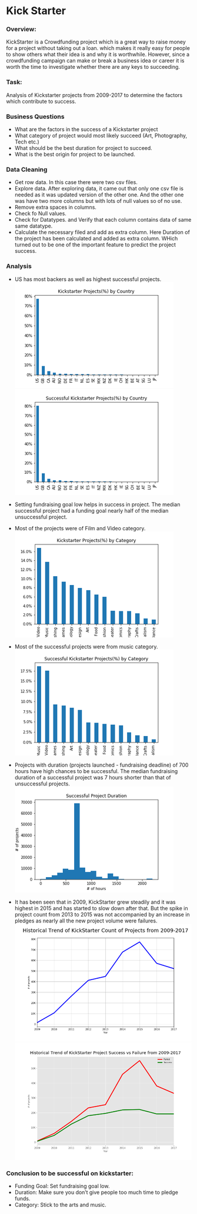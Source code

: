 # Kick Starter

### Overview:
KickStarter is a Crowdfunding project which is a great way to raise money for a project without taking out a loan. which makes it really easy for people to show others what their idea is and why it is worthwhile. However, since a crowdfunding campaign can make or break a business idea or career it is worth the time to investigate whether there are any keys to succeeding.

### Task:
Analysis of Kickstarter projects from 2009-2017 to determine the factors which contribute to success.

### Business Questions
* What are the factors in the success of a Kickstarter project
* What category of project would most likely succeed (Art, Photography, Tech etc.)
* What should be the best duration for project to succeed.
* What is the best origin for project to be launched.

### Data Cleaning
* Get row data. In this case there were two csv files.
* Explore data. After exploring data, it came out that only one csv file is needed as it was updated version of the other one. And the other one was have two more columns but with lots of null values so of no use. 
* Remove extra spaces in columns.
* Check fo Null values.
* Check for Datatypes. and Verify that each column contains data of same same datatype.
* Calculate the necessary filed and add as extra column. Here Duration of the project has been calculated and added as extra column. WHich turned out to be one of the important feature to predict the project success.


### Analysis
* US has most backers as well as highest successful projects.
![KickStarter](Images/KickstarterProjectsbyCountry.png)
![KickStarter](Images/SuccessfulKickstarterProjectsbyCountry.png)

* Setting fundraising goal low helps in success in project.
The median successful project had a funding goal nearly half of the median unsuccessful project.

* Most of the projects were of Film and Video category.
![KickStarter](Images/KickstarterProjectsbyCategory.png)

* Most of the successful projects were from music category.
![KickStarter](Images/SuccessfulKickstarterProjectsbyCategory.png)

* Projects with duration (projects launched - fundraising deadline) of 700 hours have high chances to be successful.
The median fundraising duration of a successful project was 7 hours shorter than that of unsuccessful projects.
![KickStarter](Images/SuccessfulProjectDuration.png)

* It has been seen that in 2009, KickStarter grew steadily and it was highest in 2015 and has started to slow down after that. But the spike in project count from 2013 to 2015 was not accompanied by an increase in pledges as nearly all the new project volume were failures.
![KickStarter](Images/HistoricaltredOfProjects.png)
![KickStarter](Images/HistoricalTrendOfSuccessfulVsFailedProjects.png)

### Conclusion to be successful on kickstarter:
* Funding Goal: Set fundraising goal low.
* Duration: Make sure you don’t give people too much time to pledge funds.
* Category: Stick to the arts and music.
